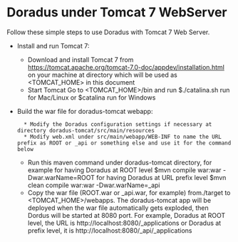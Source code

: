 Doradus under Tomcat 7 WebServer
================================

Follow these simple steps to use Doradus with Tomcat 7 Web Server.  

- Install and run Tomcat 7:
  	* Download and install Tomcat 7 from https://tomcat.apache.org/tomcat-7.0-doc/appdev/installation.html
  	  on your machine at directory which will be used as <TOMCAT_HOME> in this document
 	* Start Tomcat
 	  Go to <TOMCAT_HOME>/bin and run $./catalina.sh run for Mac/Linux or $catalina run for Windows
  
- Build the war file for doradus-tomcat webapp:

        * Modify the Doradus configuration settings if necessary at directory doradus-tomcat/src/main/resources
        * Modify web.xml under src/main/webapp/WEB-INF to name the URL prefix as ROOT or _api or something else and use it for the command below
  	* Run this maven command under doradus-tomcat directory, for example
            for having Doradus at ROOT level
             $mvn compile war:war -Dwar.warName=ROOT
           for having Doradus at URL prefix level
            $mvn clean compile war:war -Dwar.warName=_api
  	* Copy the war file (ROOT.war or _api.war, for example) from./target to <TOMCAT_HOME>/webapps.
  	 The doradus-tomcat app will be deployed when the war file automatically gets exploded, then Dordus will be started at 8080 port.
           For example, Doradus at ROOT level, the URL is  http://localhost:8080/_applications or
           Doradus at prefix level, it is http://localhost:8080/_api/_applications

  	  
